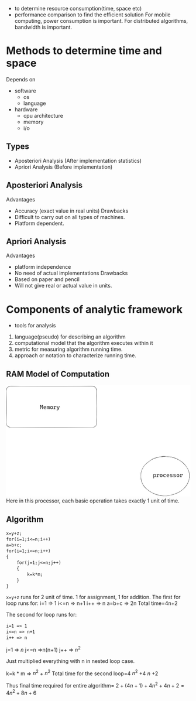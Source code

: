- to determine resource consumption(time, space etc)
- performance comparison to find the efficient solution
For mobile computing, power consumption is important.
For distributed algorithms, bandwidth is important.
# Methods to determine time and space
Depends on
- software
	- os
	- language
- hardware
	- cpu architecture
	- memory
	- i/o
## Types
- Aposteriori Analysis (After implementation statistics)
- Apriori Analysis (Before implementation)
## Aposteriori Analysis
Advantages
- Accuracy (exact value in real units)
Drawbacks
- Difficult to carry out on all types of machines.
- Platform dependent.
## Apriori Analysis
Advantages
- platform independence
- No need of actual implementations
Drawbacks
- Based on paper and pencil
- Will not give real or actual value in units.
# Components of analytic framework
- tools for analysis
1) language(pseudo)
for describing an algorithm
2) computational model
that the algorithm executes within it
3) metric
for measuring algorithm running time.
4) approach
or notation to characterize running time.
## RAM Model of Computation
![](_resources/Pasted%20image%2020231110191529.png)
Here in this processor, each basic operation takes exactly 1 unit of time.
## Algorithm
```
x=y+z; 
for(i=1;i<=n;i++)
a=b+c;
for(i=1;i<=n;i++)
{
	for(j=1;j<=n;j++)
	{
		k=k*m;
	}
}
```
`x=y+z`
runs for 2 unit of time. 1 for assignment, 1 for addition.
The first for loop runs for:
i=1 => 1 
i<=n => n+1
i++ => n
a=b+c => 2n
Total time=4n+2

The second for loop runs for:
```
i=1 => 1 
i<=n => n+1
i++ => n
```
j=1 => $n$
j<=n =>n(n+1)
j++ => $n^2$


Just multiplied everything with n in nested loop case.

k=k * m => $n^2$ + $n^2$
Total time for the second loop=4 $n^2$ +4 $n$ +2

Thus final time required for entire algorithm= $2+(4n+1)+4n^2+4n+2=4n^2+8n+6$
